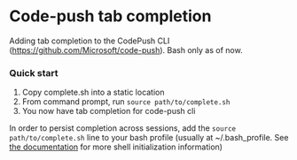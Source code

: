 # Code-push tab completion

Adding tab completion to the CodePush CLI (https://github.com/Microsoft/code-push). Bash only as of now.

### Quick start
 1. Copy complete.sh into a static location
 2. From command prompt, run `source path/to/complete.sh`
 3. You now have tab completion for code-push cli

In order to persist completion across sessions, add the `source path/to/complete.sh` line to your bash profile (usually at ~/.bash_profile. See [the documentation](http://tldp.org/LDP/Bash-Beginners-Guide/html/sect_03_01.html) for more shell initialization information)
